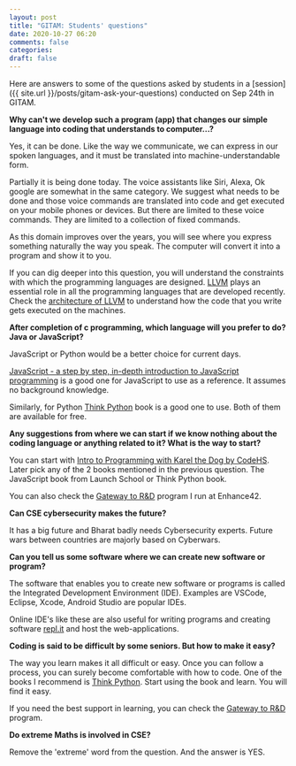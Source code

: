 ```yaml
---
layout: post
title: "GITAM: Students' questions"
date: 2020-10-27 06:20
comments: false
categories:
draft: false
---
```


Here are answers to some of the questions asked by students in a [session]({{ site.url }}/posts/gitam-ask-your-questions) conducted on Sep 24th in GITAM.

**Why can't we develop such a program (app) that changes our simple language into coding that understands to computer...?**

Yes, it can be done. Like the way we communicate, we can express in our spoken languages, and it must be translated into machine-understandable form.

Partially it is being done today. The voice assistants like Siri, Alexa, Ok google are somewhat in the same category. We suggest what needs to be done and those voice commands are translated into code and get executed on your mobile phones or devices. But there are limited to these voice commands. They are limited to a collection of fixed commands.

As this domain improves over the years, you will see where you express something naturally the way you speak. The computer will convert it into a program and show it to you.

If you can dig deeper into this question, you will understand the constraints with which the programming languages are designed. [LLVM](http://llvm.org) plays an essential role in all the programming languages that are developed recently. Check the [architecture of LLVM](https://www.aosabook.org/en/llvm.html) to understand how the code that you write gets executed on the machines.

**After completion of c programming, which language will you prefer to do? Java or JavaScript?**

JavaScript or Python would be a better choice for current days.

[JavaScript - a step by step, in-depth introduction to JavaScript programming](https://launchschool.com/books/javascript) is a good one for JavaScript to use as a reference. It assumes no background knowledge.

Similarly, for Python [Think Python](https://greenteapress.com/wp/think-python/) book is a good one to use. Both of them are available for free.

**Any suggestions from where we can start if we know nothing about the coding language or anything related to it? What is the way to start?**

You can start with [Intro to Programming with Karel the Dog by CodeHS](https://codehs.com/course/intro_karel/overview). Later pick any of the 2 books mentioned in the previous question. The JavaScript book from Launch School or Think Python book.

You can also check the [Gateway to R&D](https://enhance42.com/programs/gateway-rnd-step-01/) program I run at Enhance42.

**Can CSE cybersecurity makes the future?**

It has a big future and Bharat badly needs Cybersecurity experts. Future wars between countries are majorly based on Cyberwars.

**Can you tell us some software where we can create new software or program?**

The software that enables you to create new software or programs is called the Integrated Development Environment (IDE). Examples are VSCode, Eclipse, Xcode, Android Studio are popular IDEs.

Online IDE's like these are also useful for writing programs and creating software [repl.it](https://repl.it) and host the web-applications.

**Coding is said to be difficult by some seniors. But how to make it easy?**

The way you learn makes it all difficult or easy. Once you can follow a process, you can surely become comfortable with how to code. One of the books I recommend is [Think Python](https://greenteapress.com/wp/think-python-2e/). Start using the book and learn. You will find it easy.

If you need the best support in learning, you can check the [Gateway to R&D](https://enhance42.com/programs/gateway-rnd-step-01/) program.

**Do extreme Maths is involved in CSE?**

Remove the 'extreme' word from the question. And the answer is YES.

